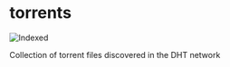 torrents 
========
![Indexed](https://img.shields.io/badge/indexed-180319-blue)

Collection of torrent files discovered in the DHT network
